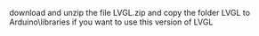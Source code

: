 
download and unzip the file LVGL.zip and copy the folder LVGL to Arduino\libraries if you want to use this version of LVGL

